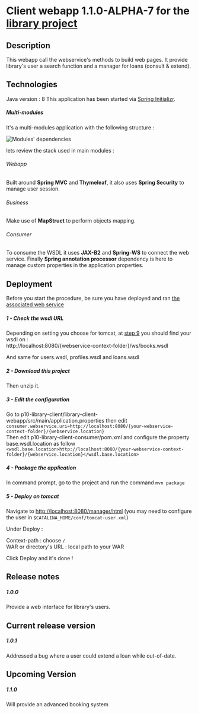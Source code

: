 # Client webapp 1.1.0-ALPHA-7 for the [library project](https://github.com/xxjokerx/p10-library)
  
## Description  
  
This webapp call the webservice's methods to build web pages. It provide library's user
a search function and a manager for loans (consult & extend).
  
## Technologies  
 
Java version : 8
This application has been started via [Spring Initializr](https://start.spring.io/).  

##### Multi-modules  

It's a multi-modules application with the following structure :

![Modules' dependencies](https://raw.githubusercontent.com/xxjokerx/p10-library-client/master/documents/modules.png)

lets review the stack used in main modules :

###### Webapp
Built around **Spring MVC** and **Thymeleaf**, it also uses **Spring Security** to manage user session.

###### Business
Make use of **MapStruct** to perform objects mapping.

###### Consumer
To consume the WSDL it uses **JAX-B2** and **Spring-WS** to connect the web service.
Finally **Spring annotation processor** dependency is here to manage custom properties in the application.properties.


## Deployment

Before you start the procedure, be sure you have deployed and ran [the associated web service](https://github.com/xxjokerx/p10-library-service)

##### 1 - Check the wsdl URL

Depending on setting you choose for tomcat, at [step 9](https://github.com/xxjokerx/p10-library-service#9---deploy-on-tomcat) you should find your wsdl on :\
http://localhost:8080/{webservice-context-folder}/ws/books.wsdl

And same for users.wsdl, profiles.wsdl and loans.wsdl

##### 2 - Download this project
Then unzip it.

##### 3 - Edit the configuration

Go to p10-library-client/library-client-webapp/src/main/application.properties then edit `consumer.webservice.uri=http://localhost:8080/{your-webservice-context-folder}/{webservice.location}`\
Then edit p10-library-client-consumer/pom.xml and configure the property base.wsdl.location as follow `<wsdl.base.location>http://localhost:8080/{your-webservice-context-folder}/{webservice.location}</wsdl.base.location>`

##### 4 - Package the application

In command prompt, go to the project and run the command `mvn package`

##### 5 - Deploy on tomcat

Navigate to [http://localhost:8080/manager/html](http://localhost:8080/manager/html) (you may need to configure the user in `$CATALINA_HOME/conf/tomcat-user.xml`)

Under Deploy :

Context-path : choose `/`\
WAR or directory's URL : local path to your WAR

Click Deploy and it's done ! 

## Release notes

##### 1.0.0

Provide a web interface for library's users.

## Current release version

##### 1.0.1

Addressed a bug where a user could extend a loan while out-of-date.

## Upcoming Version

##### 1.1.0

Will provide an advanced booking system